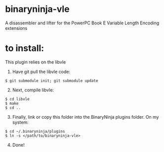 # binaryninja-vle
A disassembler and lifter for the PowerPC Book E Variable Length Encoding extensions

# to install:
This plugin relies on the libvle

1) Have git pull the libvle code:
```
$ git submodule init; git submodule update
```

2) Next, compile libvle:
```
$ cd libvle
$ make
$ cd ..
```

3) Finally, link or copy this folder into the BinaryNinja plugins folder.  On my system:
```
$ cd ~/.binaryninja/plugins
$ ln -s </path/to/binaryninja-vle> 
```

4) Done!

